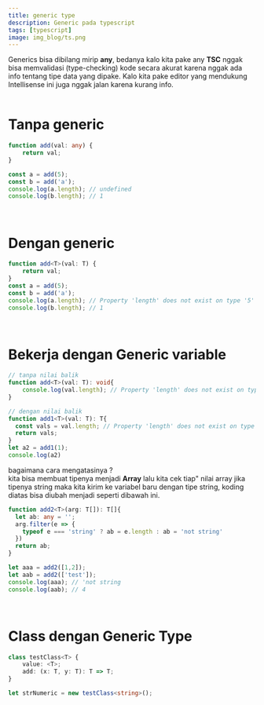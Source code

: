 ```yaml
---
title: generic type
description: Generic pada typescript 
tags: [typescript]
image: img_blog/ts.png
---
```


Generics bisa dibilang mirip **any**, bedanya kalo kita pake any **TSC** nggak bisa memvalidasi
(type-checking) kode secara akurat karena nggak ada info tentang tipe data yang dipake.
Kalo kita pake editor yang mendukung Intellisense ini juga nggak jalan karena kurang info.
<br><br>

# Tanpa generic
```ts
function add(val: any) {
    return val;
}

const a = add(5);
const b = add('a');
console.log(a.length); // undefined
console.log(b.length); // 1
```
<br>

# Dengan generic
```ts
function add<T>(val: T) {
    return val;
}
const a = add(5);
const b = add('a');
console.log(a.length); // Property 'length' does not exist on type '5'
console.log(b.length); // 1
```
<br>

# Bekerja dengan Generic variable
```ts
// tanpa nilai balik
function add<T>(val: T): void{
    console.log(val.length); // Property 'length' does not exist on type 'T'.
}

// dengan nilai balik
function add1<T>(val: T): T{
  const vals = val.length; // Property 'length' does not exist on type 'T'.
  return vals;
}
let a2 = add1(1);
console.log(a2)
```
bagaimana cara mengatasinya ? <br>
kita bisa membuat tipenya menjadi **Array** lalu kita cek tiap" nilai array jika tipenya string maka kita kirim ke variabel baru dengan tipe string, koding diatas bisa diubah menjadi seperti dibawah ini.

```ts
function add2<T>(arg: T[]): T[]{
  let ab: any = '';
  arg.filter(e => {
    typeof e === 'string' ? ab = e.length : ab = 'not string'
  })
  return ab;
}

let aaa = add2([1,2]);
let aab = add2(['test']);
console.log(aaa); // 'not string
console.log(aab); // 4
```
<br>

# Class dengan Generic Type
```ts
class testClass<T> {
    value: <T>;
    add: (x: T, y: T): T => T;
}

let strNumeric = new testClass<string>();

```